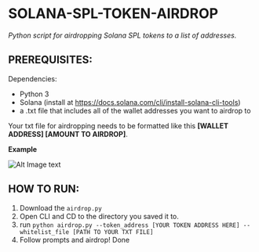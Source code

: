 # SOLANA-SPL-TOKEN-AIRDROP
*Python script for airdropping Solana SPL tokens to a list of addresses.*

## **PREREQUISITES:**

Dependencies:
- Python 3
- Solana (install at https://docs.solana.com/cli/install-solana-cli-tools)
- a .txt file that includes all of the wallet addresses you want to airdrop to

Your txt file for airdropping needs to be formatted like this 
**[WALLET ADDRESS] [AMOUNT TO AIRDROP]**.

**Example**

![Alt Image text](https://i.imgur.com/IrdbzIX.jpeg "")

## **HOW TO RUN:**

1. Download the `airdrop.py`
2. Open CLI and CD to the directory you saved it to.
3. run `python airdrop.py --token_address [YOUR TOKEN ADDRESS HERE] --whitelist_file [PATH TO YOUR TXT FILE]`
4. Follow prompts and airdrop! Done
